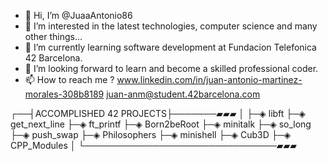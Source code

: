 - 👋 Hi, I’m @JuaaAntonio86
- 👀 I’m interested in the latest technologies, computer science and many other things...
- 🌱 I’m currently learning software development at Fundacion Telefonica 42 Barcelona.
- 💞️ I’m looking forward to learn and become a skilled professional coder. 
- 📫 How to reach me ? www.linkedin.com/in/juan-antonio-martinez-morales-308b8189
                       juan-anm@student.42barcelona.com

┌──┤ACCOMPLISHED 42 PROJECTS├───────▰▰▰
│
├─◈ libft
├─◈ get_next_line
├─◈ ft_printf
├─◈ Born2beRoot
├─◈ minitalk
├─◈ so_long
├─◈ push_swap
├─◈ Philosophers
├─◈ minishell
├─◈ Cub3D
├─◈ CPP_Modules
│
└───────────────────────────────▰▰▰
<!---
JuaaAntonio86/JuaaAntonio86 is a ✨ special ✨ repository because its `README.md` (this file) appears on your GitHub profile.
You can click the Preview link to take a look at your changes.
--->
